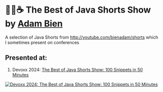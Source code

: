 # 🚀🎉☕️ The Best of Java Shorts Show by [Adam Bien](http://about.adam-bien.com)

A selection of Java Shorts from http://youtube.com/bienadam/shorts which I sometimes present on conferences

## Presented at:

1. Devoxx 2024: [The Best of Java Shorts Show: 100 Snippets in 50 Minutes](https://www.devoxx.be/talk/the-best-of-java-shorts-show-100-snippets-in-50-minutes/)

[![Devoxx 2024: The Best of Java Shorts Show: 100 Snippets in 50 Minutes](https://i.ytimg.com/vi/t03DOhiTPkc/mqdefault.jpg)](https://www.youtube.com/embed/t03DOhiTPkc?rel=0)
